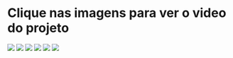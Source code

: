 <p>
<h1>Clique nas imagens para ver o video do projeto</h1>
<a href="https://youtu.be/0lhfPz3hSgc"><img src="https://raw.githubusercontent.com/Kist0/barber_shop/main/project/index-pc.png"></a>
<a href="https://youtu.be/0lhfPz3hSgc"><img src="https://raw.githubusercontent.com/Kist0/barber_shop/main/project/index-mobile.png"></a>
<a href="https://youtu.be/0lhfPz3hSgc"><img src="https://raw.githubusercontent.com/Kist0/barber_shop/main/project/produtos-pc.png"></a>
<a href="https://youtu.be/0lhfPz3hSgc"><img src="https://raw.githubusercontent.com/Kist0/barber_shop/main/project/produtos-mobile.png"></a>
<a href="https://youtu.be/0lhfPz3hSgc"><img src="https://raw.githubusercontent.com/Kist0/barber_shop/main/project/contato-pc.png"></a>
<a href="https://youtu.be/0lhfPz3hSgc"><img src="https://raw.githubusercontent.com/Kist0/barber_shop/main/project/contato-mobile.png"></a>
</p>